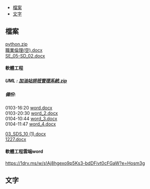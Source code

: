 - [檔案](#檔案)
- [文字](#文字)
## 檔案
[python.zip](https://github.com/s108000389/File-temporary-storage/files/7773135/python.zip)  
[職業倫理(空).docx](https://github.com/s108000389/File-temporary-storage/files/7778025/default.docx)  
[SE_05-SD_02.docx](https://github.com/s108000389/File-temporary-storage/files/7778936/SE_05-SD_02.docx)


#### 軟體工程
##### UML : [加油站排班管理系統.zip](https://github.com/s108000389/File-temporary-storage/files/7800750/default.zip)  
##### 備份: 
0103-16:20 [word.docx](https://github.com/s108000389/File-temporary-storage/files/7801916/word.docx)  
0103-20:30 [word_2.docx](https://github.com/s108000389/File-temporary-storage/files/7801906/word_2.docx)  
0104-10:44 [word_3.docx](https://github.com/s108000389/File-temporary-storage/files/7805071/word_3.docx)  
0104-11:47 [word_4.docx](https://github.com/s108000389/File-temporary-storage/files/7805234/word_4.docx)  



[03_SDS_10 (1).docx](https://github.com/s108000389/File-temporary-storage/files/7779168/03_SDS_10.1.docx)  
[1227.docx](https://github.com/s108000389/File-temporary-storage/files/7779169/1227.docx)

#### 軟體工程雲端word
https://1drv.ms/w/s!Aj8hgexo9p5Ks3-bdDFivt0cFGaW?e=Hosm3g

## 文字
```

```
